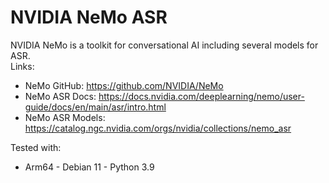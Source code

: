 # NVIDIA NeMo ASR

NVIDIA NeMo is a toolkit for conversational AI including several models for ASR.  
Links:
- NeMo GitHub: https://github.com/NVIDIA/NeMo
- NeMo ASR Docs: https://docs.nvidia.com/deeplearning/nemo/user-guide/docs/en/main/asr/intro.html
- NeMo ASR Models: https://catalog.ngc.nvidia.com/orgs/nvidia/collections/nemo_asr

Tested with:
- Arm64 - Debian 11 - Python 3.9
